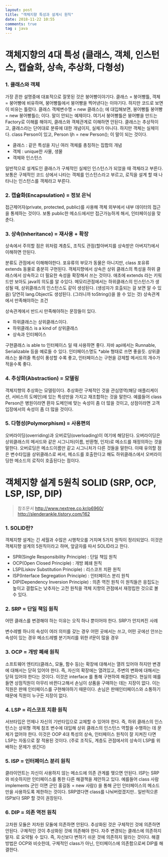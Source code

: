 ```yaml
---
layout: post
title: "객체지향 특성과 설계시 원칙"
date: 2018-11-22 10:55
comments: true
tag : java
---
```


# 객체지향의 4대 특성 (클래스, 객체, 인스턴스, 캡슐화, 상속, 추상화, 다형성)

### 1. 클래스와 객체

가장 흔한 설명중에 대표적으로 잘못된 것은 붕어빵이야기다. 클래스 = 붕어빵틀, 객체 = 붕어빵에 비유하며, 붕어빵틀에서 붕어빵을 찍어낸다는 이야기다. 하지만 코드로 보면 이 비유는 틀렸다. 클래스 객체변수명 = new 클래스(); 에 대입해보면, 붕어빵틀 붕어빵 = new 붕어빵틀(); 이다. 말이 안되는 예제이다. 여기서 붕어빵틀은 붕어빵을 만드는 Factory로 이해를 해야지, 클래스와 객체관계로 이해하면 안된다. 클래스는 추상적이고, 클래스라는 단어대로 분류에 대한 개념이지, 실체가 아니다. 하지만 객체는 실체이다. class Person이 있고, Person ljh = new Person(); 이 말이 되는 것이다.
* 클래스 : 같은 특성을 지닌 여러 객체를 총칭하는 집합의 개념
* 객체 : unique한 사물, 생물
* 객체와 인스턴스

일반적으로 설계도인 클래스가 구체적인 실체인 인스턴스가 되었을 때 객체라고 부른다. 보통은 구체적인 코드 상에서 나타는 객체를 인스턴스라고 부르고, 로직을 설계 할 때 나타나는 인스턴스를 객체라고 부른다.

### 2. 캡슐화(Encapsulation) = 정보 은닉

접근제어자(private, protected, public)를 사용해 객체 외부에서 내부 데이터의 접근을 통제하는 것이다. 보통 public한 메소드에서만 접근가능하게 해서, 인터페이싱을 맞춘다.

### 3. 상속(Inheritance) = 재사용 + 확장

상속에서 주의할 점은 위처럼 계층도, 조직도 관점(할아버지를 상속받은 아버지?)에서 이해하면 안된다.

분류도 관점에서 이해해야한다. 포유류의 부모가 동물은 아니지만, class 포유류 extends 동물로 충분히 구현된다. 객체지향에서 상속은 상위 클래스의 특성을 하위 클래스에서 상속하고 더 필요한 속성을 확장해서 쓰는 것이다. 애초에 extends 라는 키워드만 보아도 java의 의도를 알 수있다. 메모리관점에서는 하위클래스의 인스턴스가 생성될 때, 상위클래스의 인스턴스도 같이 생성된다. (생성자가 호출되는 걸 보면 알 수 있음) 당연히 lang.Object도 생성된다. (그러니까 toString()을 쓸 수 있는 것)
상속관계에서 만족해야하는 조건

상속관계에서 반드시 만족해야하는 문장들이 있다.
* 하위클래스는 상위클래스이다.
* 하위클래스 is a kind of 상위클래스
* 상속과 인터페이스

구현클래스 is able to 인터페이스 일 때 사용하면 좋다. 자바 api에서는 Runnable, Serializable 등을 예로들 수 있다. 인터페이스명도 *able 형태로 쓰면 좋을듯. 상위클래스는 물려줄 특성이 풍성할 수록 좋고, 인터페이스는 구현을 강제할 메서드의 개수가 적을수록 좋다.

### 4. 추상화(Abstraction) = 모델링

객체지향의 추상화는 모델링이다. 추상화란 구체적인 것을 관심영역(해당 애플리케이션, 서비스의 도메인)에 있는 특성만을 가지고 재조합하는 것을 말한다. 예를들어 class Person은 병원이라면 환자 도메인에 맞는 속성이 좀 더 많을 것이고, 상점이라면 고객입장에서의 속성이 좀 더 많을 것이다.

### 5. 다형성(Polymorphism) = 사용편의

오버라이딩(overriding)과 오버로딩(overloading)이 여기에 해당된다. 오버라이딩은 상위클래스의 메서드와 같은 시그니처(이름, 반환형, 인자)로 메소드를 재정의하는 것을 말한다. 오버로딩은 메소드이름만 같고 시그니처가 다른 것들을 말한다.
이때 유의할 점은 변수타입을 상위클래스로 써서, 메소드를 호출한다고 해도 하위클래스에서 오버라이딩한 메소드의 로직이 호출된다는 점이다. 

# 객체지향 설계 5원칙 SOLID (SRP, OCP, LSP, ISP, DIP)

> 참조문서
  http://www.nextree.co.kr/p6960/
  http://slenderankle.tistory.com/162


### 1. SOLID란?

객체지향 설계는 긴 세월과 수많은 시행착오를 거치며 5가지 원칙이 정리되었다. 이것은 객체지향 설계의 5원칙이라고 하며, 앞글자를 따서 SOLID라고 한다.
* SPR(Single Responsibility Principle) : 단일 책임 원칙
* OCP(Open Closed Principle) : 개방 폐쇄 원칙
* LSP(Liskov Substitution Principle) : 리스코프 치환 원칙
* ISP(Interface Segregation Principle) : 인터페이스 분리 원칙
* DIP(Dependency Inversion Principle) : 의존 역전 원칙
이 원칙들은 응집도는 높이고 결합도는 낮추자는 고전 원칙을 객체 지향의 관점에서 재정립한 것으로 볼 수 있다.

### 2. SRP = 단일 책임 원칙

어떤 클래스를 변경해야 하는 이유는 오직 하나 뿐이어야 한다.
SRP가 안지켜진 사례

변수레벨
하나의 속성이 여러 의미를 갖는 경우
어떤 곳에서는 쓰고, 어떤 곳에선 안쓰는 속성이 있는 경우
메소드레벨
분기처리를 위한 if문이 많을 경우

### 3. OCP = 개방 폐쇄 원칙

소프트웨어 엔티티(클래스, 모듈, 함수 등)는 확장에 대해서는 열려 있어야 하지만 변경에 대해서는 닫혀 있어야 한다. 즉, 자신의 확장에는 열려있고, 주변의 변화에 대해서는 닫혀 있어야 한다는 것이다. 이것은 interface 를 통해 구현하여 해결한다.
현실의 예를들면 상점직원이 아무리 바뀐다고해서 손님이 상품을 구매하는 데는 지장이 없다. 이는 직원은 판매 인터페이스를 구현해야하기 때문이다. 손님은 판매인터페이스와 소통하기 때문에 직원이 누구든 지장이 없다.

### 4. LSP = 리스코프 치환 원칙

서브타입은 언제나 자신의 기반타입으로 교체할 수 있어야 한다. 즉, 하위 클래스의 인스턴스는 상위형 객체 참조 변수에 대입해 상위 클래스의 인스턴스 역할을 수행하는 데 문제가 없어야 한다. 이것은 OOP 4대 특성의 상속, 인터페이스 원칙이 잘 지켜진 다면 LSP는 자동으로 잘 적용된 것이다. (주로 조직도, 계층도 관점에서의 상속이 LSP를 위배하는 문제가 생긴다)

### 5. ISP = 인터페이스 분리 원칙

클라이언트는 자신이 사용하지 않는 메소드에 의존 관계를 맺으면 안된다. ISP는 SRP와 비슷하지만 인터페이스를 통한 다른 해결책을 제안하고 있다. 예를들어 class 사람 implements 군인 이면 군인 홍길동 = new 사람() 을 통해 군인 인터페이스의 메소드만을 사용하도록 제한하는 것이다. SRP였다면 class를 나눠버렸겠지만.. 일반적으론 ISP보다 SRP 할 것이 권장된다.

### 6. DIP = 의존 역전 원칙

고차원 모듈은 저차원 모듈에 의존하면 안된다. 추상화된 것은 구체적인 것에 의존하면 안된다. 구체적인 것이 추상화된 것에 의존해야 한다. 자주 변경되는 클래스에 의존하지 말자. 로 요약될 수 있다. 즉, 자신보다 변하기 쉬운 것에 의존하지 말라는 것이다. 해결방법은 OCP와 비슷한데, 구체적인 class가 아닌, 인터페이스에 의존함으로써 DIP를 해결한다.
